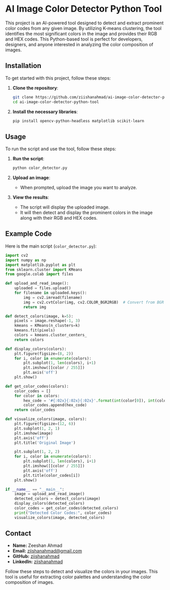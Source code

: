 # AI Image Color Detector Python Tool

This project is an AI-powered tool designed to detect and extract prominent color codes from any given image. By utilizing K-means clustering, the tool identifies the most significant colors in the image and provides their RGB and HEX codes. This Python-based tool is perfect for developers, designers, and anyone interested in analyzing the color composition of images.

## Installation

To get started with this project, follow these steps:

1. **Clone the repository**:
    ```bash
    git clone https://github.com/ziishanahmad/ai-image-color-detector-python-tool.git
    cd ai-image-color-detector-python-tool
    ```

2. **Install the necessary libraries**:
    ```bash
    pip install opencv-python-headless matplotlib scikit-learn
    ```

## Usage

To run the script and use the tool, follow these steps:

1. **Run the script**:
    ```bash
    python color_detector.py
    ```

2. **Upload an image**:
    - When prompted, upload the image you want to analyze.

3. **View the results**:
    - The script will display the uploaded image.
    - It will then detect and display the prominent colors in the image along with their RGB and HEX codes.

## Example Code

Here is the main script (`color_detector.py`):

```python
import cv2
import numpy as np
import matplotlib.pyplot as plt
from sklearn.cluster import KMeans
from google.colab import files

def upload_and_read_image():
    uploaded = files.upload()
    for filename in uploaded.keys():
        img = cv2.imread(filename)
        img = cv2.cvtColor(img, cv2.COLOR_BGR2RGB)  # Convert from BGR to RGB
        return img

def detect_colors(image, k=5):
    pixels = image.reshape(-1, 3)
    kmeans = KMeans(n_clusters=k)
    kmeans.fit(pixels)
    colors = kmeans.cluster_centers_
    return colors

def display_colors(colors):
    plt.figure(figsize=(8, 2))
    for i, color in enumerate(colors):
        plt.subplot(1, len(colors), i+1)
        plt.imshow([[color / 255]])
        plt.axis('off')
    plt.show()

def get_color_codes(colors):
    color_codes = []
    for color in colors:
        hex_code = '#{:02x}{:02x}{:02x}'.format(int(color[0]), int(color[1]), int(color[2]))
        color_codes.append(hex_code)
    return color_codes

def visualize_colors(image, colors):
    plt.figure(figsize=(12, 6))
    plt.subplot(1, 2, 1)
    plt.imshow(image)
    plt.axis('off')
    plt.title('Original Image')

    plt.subplot(1, 2, 2)
    for i, color in enumerate(colors):
        plt.subplot(1, len(colors), i+1)
        plt.imshow([[color / 255]])
        plt.axis('off')
        plt.title(color_codes[i])
    plt.show()

if __name__ == "__main__":
    image = upload_and_read_image()
    detected_colors = detect_colors(image)
    display_colors(detected_colors)
    color_codes = get_color_codes(detected_colors)
    print("Detected Color Codes:", color_codes)
    visualize_colors(image, detected_colors)
```

## Contact

- **Name:** Zeeshan Ahmad
- **Email:** [ziishanahmad@gmail.com](mailto:ziishanahmad@gmail.com)
- **GitHub:** [ziishanahmad](https://github.com/ziishanahmad)
- **LinkedIn:** [ziishanahmad](https://www.linkedin.com/in/ziishanahmad/)

Follow these steps to detect and visualize the colors in your images. This tool is useful for extracting color palettes and understanding the color composition of images.
